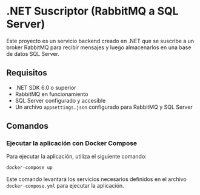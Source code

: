 
# .NET Suscriptor (RabbitMQ a SQL Server)

Este proyecto es un servicio backend creado en .NET que se suscribe a un broker RabbitMQ para recibir mensajes y luego almacenarlos en una base de datos SQL Server.

## Requisitos

- .NET SDK 6.0 o superior
- RabbitMQ en funcionamiento
- SQL Server configurado y accesible
- Un archivo `appsettings.json` configurado para RabbitMQ y SQL Server

## Comandos

### Ejecutar la aplicación con Docker Compose

Para ejecutar la aplicación, utiliza el siguiente comando:

```bash
docker-compose up
```

Este comando levantará los servicios necesarios definidos en el archivo `docker-compose.yml` para ejecutar la aplicación.
